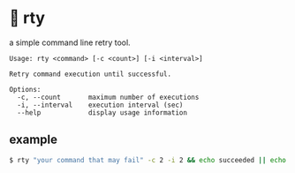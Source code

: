 # :eyes: rty

a simple command line retry tool.

```
Usage: rty <command> [-c <count>] [-i <interval>]

Retry command execution until successful.

Options:
  -c, --count       maximum number of executions
  -i, --interval    execution interval (sec)
  --help            display usage information
```

## example

```sh
$ rty "your command that may fail" -c 2 -i 2 && echo succeeded || echo failed
```
